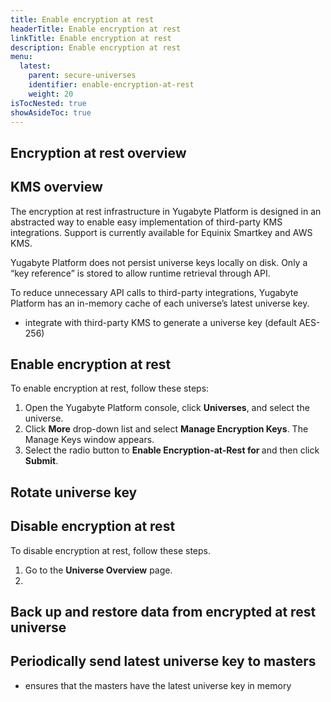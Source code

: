 ```yaml
---
title: Enable encryption at rest
headerTitle: Enable encryption at rest
linkTitle: Enable encryption at rest
description: Enable encryption at rest
menu:
  latest:
    parent: secure-universes
    identifier: enable-encryption-at-rest
    weight: 20
isTocNested: true
showAsideToc: true
---
```


## Encryption at rest overview

## KMS overview

The encryption at rest infrastructure in Yugabyte Platform is designed in an abstracted way to enable easy implementation of third-party KMS integrations.
Support is currently available for Equinix Smartkey and AWS KMS.

Yugabyte Platform does not persist universe keys locally on disk. Only a “key reference” is stored to allow runtime retrieval through API.

To reduce unnecessary API calls to third-party integrations, Yugabyte Platform has an in-memory cache of each universe’s latest universe key.

- integrate with third-party KMS to generate a universe key (default AES-256)

## Enable encryption at rest

To enable encryption at rest, follow these steps:

1. Open the Yugabyte Platform console, click **Universes**, and select the universe.
2. Click **More** drop-down list and select **Manage Encryption Keys**. The Manage Keys window appears.
3. Select the radio button to **Enable Encryption-at-Rest for <your-cluster>** and then click **Submit**.

## Rotate universe key

## Disable encryption at rest

To disable encryption at rest, follow these steps.

1. Go to the **Universe Overview** page.
2. 


## Back up and restore data from encrypted at rest universe

## Periodically send latest universe key to masters

- ensures that the masters have the latest universe key in memory

